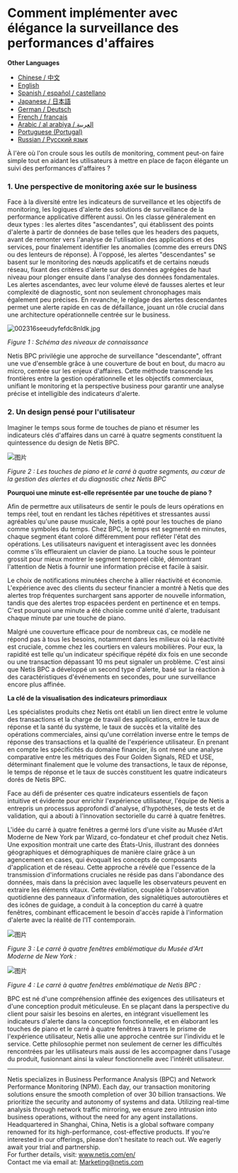 # Comment implémenter avec élégance la surveillance des performances d'affaires

**Other Languages**

+ [Chinese / 中文](https://github.com/lvdeshuii/OverFlow/blob/main/docs/zh/How-to-Gracefully-Implement-Business-Performance-Monitoring-zh.md)
+ [English](https://github.com/lvdeshuii/OverFlow/blob/main/docs/en/How-to-Gracefully-Implement-Business-Performance-Monitoring-en.md)
+ [Spanish / español / castellano](https://github.com/lvdeshuii/OverFlow/blob/main/docs/es/How-to-Gracefully-Implement-Business-Performance-Monitoring-es.md)
+ [Japanese / 日本語](https://github.com/lvdeshuii/OverFlow/blob/main/docs/ja/How-to-Gracefully-Implement-Business-Performance-Monitoring-ja.md)
+ [German / Deutsch](https://github.com/lvdeshuii/OverFlow/blob/main/docs/de/How-to-Gracefully-Implement-Business-Performance-Monitoring-de.md)
+ [French / français](https://github.com/lvdeshuii/OverFlow/blob/main/docs/fr/How-to-Gracefully-Implement-Business-Performance-Monitoring-fr.md)
+ [Arabic / al arabiya / العربية](https://github.com/lvdeshuii/OverFlow/blob/main/docs/ar/How-to-Gracefully-Implement-Business-Performance-Monitoring-ar.md)
+ [Portuguese (Portugal)](https://github.com/lvdeshuii/OverFlow/blob/main/docs/pt/How-to-Gracefully-Implement-Business-Performance-Monitoring-pt.md)
+ [Russian / Русский язык](https://github.com/lvdeshuii/OverFlow/blob/main/docs/ru/How-to-Gracefully-Implement-Business-Performance-Monitoring-ru.md)


À l'ère où l'on croule sous les outils de monitoring, comment peut-on faire simple tout en aidant les utilisateurs à mettre en place de façon élégante un suivi des performances d'affaires ?

### **1. Une perspective de monitoring axée sur le business**

Face à la diversité entre les indicateurs de surveillance et les objectifs de monitoring, les logiques d'alerte des solutions de surveillance de la performance applicative diffèrent aussi. On les classe généralement en deux types : les alertes dites "ascendantes", qui établissent des points d'alerte à partir de données de base telles que les headers des paquets, avant de remonter vers l'analyse de l'utilisation des applications et des services, pour finalement identifier les anomalies (comme des erreurs DNS ou des lenteurs de réponse). À l'opposé, les alertes "descendantes" se basent sur le monitoring des nœuds applicatifs et de certains nœuds réseau, fixant des critères d'alerte sur des données agrégées de haut niveau pour plonger ensuite dans l'analyse des données fondamentales. Les alertes ascendantes, avec leur volume élevé de fausses alertes et leur complexité de diagnostic, sont non seulement chronophages mais également peu précises. En revanche, le réglage des alertes descendantes permet une alerte rapide en cas de défaillance, jouant un rôle crucial dans une architecture opérationnelle centrée sur le business.

![002316seeudyfefdc8nldk.jpg](http://image.sciencenet.cn/album/201306/28/002316seeudyfefdc8nldk.jpg)

*Figure 1 : Schéma des niveaux de connaissance*

Netis BPC privilégie une approche de surveillance "descendante", offrant une vue d'ensemble grâce à une couverture de bout en bout, du macro au micro, centrée sur les enjeux d'affaires. Cette méthode transcende les frontières entre la gestion opérationnelle et les objectifs commerciaux, unifiant le monitoring et la perspective business pour garantir une analyse précise et intelligible des indicateurs d'alerte.

### **2. Un design pensé pour l'utilisateur**

Imaginer le temps sous forme de touches de piano et résumer les indicateurs clés d'affaires dans un carré à quatre segments constituent la quintessence du design de Netis BPC.

![图片](https://mmbiz.qpic.cn/mmbiz_gif/o672k3fsicq0zib9UrUva92PkicX1HbHqyo1rZQMYRmK4Yfiambegqu7bWA3usmGboVBg1Ziav7DHAmztEEPeSWuh7Q/640?wx_fmt=gif&wxfrom=5&wx_lazy=1)

*Figure 2 : Les touches de piano et le carré à quatre segments, au cœur de la gestion des alertes et du diagnostic chez Netis BPC*

**Pourquoi une minute est-elle représentée par une touche de piano ?**

Afin de permettre aux utilisateurs de sentir le pouls de leurs opérations en temps réel, tout en rendant les tâches répétitives et stressantes aussi agréables qu'une pause musicale, Netis a opté pour les touches de piano comme symboles du temps. Chez BPC, le temps est segmenté en minutes, chaque segment étant coloré différemment pour refléter l'état des opérations. Les utilisateurs naviguent et interagissent avec les données comme s'ils effleuraient un clavier de piano. La touche sous le pointeur grossit pour mieux montrer le segment temporel ciblé, démontrant l'attention de Netis à fournir une information précise et facile à saisir.

Le choix de notifications minutées cherche à allier réactivité et économie. L'expérience avec des clients du secteur financier a montré à Netis que des alertes trop fréquentes surchargent sans apporter de nouvelle information, tandis que des alertes trop espacées perdent en pertinence et en temps. C'est pourquoi une minute a été choisie comme unité d'alerte, traduisant chaque minute par une touche de piano.

Malgré une couverture efficace pour de nombreux cas, ce modèle ne répond pas à tous les besoins, notamment dans les milieux où la réactivité est cruciale, comme chez les courtiers en valeurs mobilières. Pour eux, la rapidité est telle qu'un indicateur spécifique répété dix fois en une seconde ou une transaction dépassant 10 ms peut signaler un problème. C'est ainsi que Netis BPC a développé un second type d'alerte, basé sur la réaction à des caractéristiques d'événements en secondes, pour une surveillance encore plus affinée.

**La clé de la visualisation des indicateurs primordiaux**

Les spécialistes produits chez Netis ont établi un lien direct entre le volume des transactions et la charge de travail des applications, entre le taux de réponse et la santé du système, le taux de succès et la vitalité des opérations commerciales, ainsi qu'une corrélation inverse entre le temps de réponse des transactions et la qualité de l'expérience utilisateur. En prenant en compte les spécificités du domaine financier, ils ont mené une analyse comparative entre les métriques des Four Golden Signals, RED et USE, déterminant finalement que le volume des transactions, le taux de réponse, le temps de réponse et le taux de succès constituent les quatre indicateurs dorés de Netis BPC.

Face au défi de présenter ces quatre indicateurs essentiels de façon intuitive et évidente pour enrichir l'expérience utilisateur, l'équipe de Netis a entrepris un processus approfondi d'analyse, d'hypothèses, de tests et de validation, qui a abouti à l'innovation sectorielle du carré à quatre fenêtres.

L'idée du carré à quatre fenêtres a germé lors d'une visite au Musée d'Art Moderne de New York par Wizard, co-fondateur et chef produit chez Netis. Une exposition montrait une carte des États-Unis, illustrant des données géographiques et démographiques de manière claire grâce à un agencement en cases, qui évoquait les concepts de composants d'application et de réseau. Cette approche a révélé que l'essence de la transmission d'informations cruciales ne réside pas dans l'abondance des données, mais dans la précision avec laquelle les observateurs peuvent en extraire les éléments vitaux. Cette révélation, couplée à l'observation quotidienne des panneaux d'information, des signalétiques autoroutières et des icônes de guidage, a conduit à la conception du carré à quatre fenêtres, combinant efficacement le besoin d'accès rapide à l'information d'alerte avec la réalité de l'IT contemporain.

![图片](https://mmbiz.qpic.cn/mmbiz_jpg/o672k3fsicq0zib9UrUva92PkicX1HbHqyo8icuiaU00eVBRmcY23lm9lq2fzViaRNFP7DiaiccI3GpszkEpyQFMf4TEQw/640?wx_fmt=jpeg&wxfrom=5&wx_lazy=1&wx_co=1)

*Figure 3 : Le carré à quatre fenêtres emblématique du Musée d'Art Moderne de New York :*

![图片](https://mmbiz.qpic.cn/mmbiz_gif/o672k3fsicq0zib9UrUva92PkicX1HbHqyoVNumuLZRlcb00S7bS3dP9oicnycxmmwSAGrvAukAunwnB6HePm1FFUg/640?wx_fmt=gif&wxfrom=5&wx_lazy=1)

*Figure 4 : Le carré à quatre fenêtres emblématique de Netis BPC :*

BPC est né d'une compréhension affinée des exigences des utilisateurs et d'une conception produit méticuleuse. En se plaçant dans la perspective du client pour saisir les besoins en alertes, en intégrant visuellement les indicateurs d'alerte dans la conception fonctionnelle, et en élaborant les touches de piano et le carré à quatre fenêtres à travers le prisme de l'expérience utilisateur, Netis allie une approche centrée sur l'individu et le service. Cette philosophie permet non seulement de cerner les difficultés rencontrées par les utilisateurs mais aussi de les accompagner dans l'usage du produit, fusionnant ainsi la valeur fonctionnelle avec l'intérêt utilisateur.

***
Netis specializes in Business Performance Analysis (BPC) and Network Performance Monitoring (NPM). Each day, our transaction monitoring solutions ensure the smooth completion of over 30 billion transactions. We prioritize the security and autonomy of systems and data. Utilizing real-time analysis through network traffic mirroring, we ensure zero intrusion into business operations, without the need for any agent installations. Headquartered in Shanghai, China, Netis is a global software company renowned for its high-performance, cost-effective products. If you're interested in our offerings, please don't hesitate to reach out. We eagerly await your trial and partnership.  
For further details, visit: www.netis.com/en/  
Contact me via email at: Marketing@netis.com
